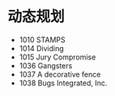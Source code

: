 # 动态规划

- 1010 STAMPS
- 1014 Dividing
- 1015 Jury Compromise
- 1036 Gangsters
- 1037 A decorative fence
- 1038 Bugs Integrated, Inc.

